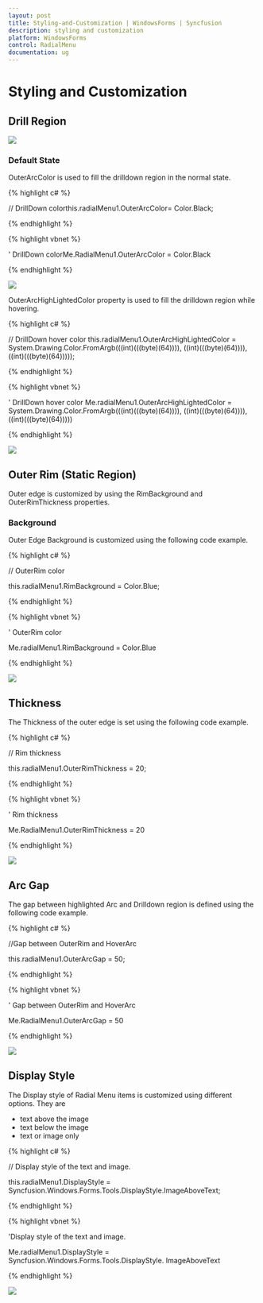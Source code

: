 ```yaml
---
layout: post
title: Styling-and-Customization | WindowsForms | Syncfusion
description: styling and customization
platform: WindowsForms
control: RadialMenu 
documentation: ug
---
```


# Styling and Customization

## Drill Region

![](Styling-and-Customization_images/Styling-and-Customization_img1.png)



### Default State

OuterArcColor is used to fill the drilldown region in the normal state.


{% highlight c# %}

// DrillDown 
colorthis.radialMenu1.OuterArcColor= Color.Black; 

{% endhighlight %} 

{% highlight vbnet %}

' DrillDown 
colorMe.RadialMenu1.OuterArcColor = Color.Black

{% endhighlight %}


![](Styling-and-Customization_images/Styling-and-Customization_img2.png)


OuterArcHighLightedColor property is used to fill the drilldown region while hovering.

{% highlight c# %}

// DrillDown hover color
this.radialMenu1.OuterArcHighLightedColor = System.Drawing.Color.FromArgb(((int)(((byte)(64)))), ((int)(((byte)(64)))), ((int)(((byte)(64)))));</td></tr>

{% endhighlight %}

{% highlight vbnet %}

' DrillDown hover color
Me.radialMenu1.OuterArcHighLightedColor = System.Drawing.Color.FromArgb(((int)(((byte)(64)))), ((int)(((byte)(64)))), ((int)(((byte)(64)))))

{% endhighlight %}

![](Styling-and-Customization_images/Styling-and-Customization_img3.png)

## Outer Rim (Static Region)

Outer edge is customized by using the RimBackground and OuterRimThickness properties.

### Background

Outer Edge Background is customized using the following code example.

{% highlight c# %}

// OuterRim color

this.radialMenu1.RimBackground = Color.Blue;

{% endhighlight %}

{% highlight vbnet %}


' OuterRim color

 Me.radialMenu1.RimBackground = Color.Blue

{% endhighlight %}




![](Styling-and-Customization_images/Styling-and-Customization_img4.png)



## Thickness

The Thickness of the outer edge is set using the following code example.

{% highlight c# %}

// Rim thickness

this.radialMenu1.OuterRimThickness = 20;

{% endhighlight %}



{% highlight vbnet %}

' Rim thickness

Me.RadialMenu1.OuterRimThickness = 20

{% endhighlight %}




![](Styling-and-Customization_images/Styling-and-Customization_img5.png)



## Arc Gap

The gap between highlighted Arc and Drilldown region is defined using the following code example.

{% highlight c# %}

//Gap between OuterRim and HoverArc

this.radialMenu1.OuterArcGap = 50;

{% endhighlight %}



{% highlight vbnet %}

' Gap between OuterRim and HoverArc

Me.RadialMenu1.OuterArcGap = 50

{% endhighlight %}




![](Styling-and-Customization_images/Styling-and-Customization_img6.png)



## Display Style

The Display style of Radial Menu items is customized using different options. They are

* text above the image 
* text below the image
* text or image only 

{% highlight c# %}

// Display style of the text and image.

  this.radialMenu1.DisplayStyle = Syncfusion.Windows.Forms.Tools.DisplayStyle.ImageAboveText;

{% endhighlight %}

{% highlight vbnet %}

'Display style of the text and image.

Me.radialMenu1.DisplayStyle = Syncfusion.Windows.Forms.Tools.DisplayStyle. ImageAboveText

{% endhighlight %}




![](Styling-and-Customization_images/Styling-and-Customization_img7.png)




